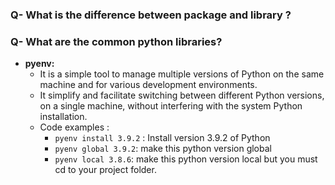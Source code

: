 



### Q- What is the difference between package and library ?
### Q- What are the common python libraries?

- **pyenv:**
  - It is a simple tool to manage multiple versions of Python on the same machine and for various development environments. 
  - It simplify and facilitate switching between different Python versions, on a single machine, without interfering with the system Python installation.
  - Code examples :
    - `pyenv install 3.9.2` : Install version 3.9.2 of Python
    - `pyenv global 3.9.2`: make this python version global
    - `pyenv local 3.8.6`: make this python version local but you must cd to your project folder.  
